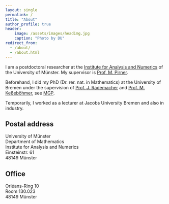 ```yaml
---
layout: single
permalink: /
title: "About"
author_profile: true
header:
    image: /assets/images/headimg.jpg
    caption: "Photo by DU"
redirect_from: 
  - /about/
  - /about.html
---
```



I am a postdoctoral researcher at the [Institute for Analysis and Numerics](https://www.uni-muenster.de/AMM/en/index.shtml) of the University of Münster. My supervisor is [Prof. M. Pirner](https://www.uni-muenster.de/AMM/en/Pirner/index.shtml).

Beforehand, I did my PhD (Dr. rer. nat. in Mathematics) at the University of Bremen under the supervision of [Prof. J. Rademacher](https://www.math.uni-hamburg.de/en/forschung/bereiche/am/ang-dynamische-systeme/personen/rademacher-jens.html) and [Prof. M. Keßeböhmer](https://www.uni-bremen.de/dynsys/members/prof-dr-marc-kesseboehmer), see [MGP](https://www.genealogy.math.ndsu.nodak.edu/id.php?id=277103).

Temporarily, I worked as a lecturer at Jacobs University Bremen and also in industry.
<!-- <h2 id="postal">Postal address</h2> -->
## Postal address

University of Münster<br>
Department of Mathematics<br>
Institute for Analysis and Numerics<br>
Einsteinstr. 61<br>
48149 Münster

<!-- <h2 id="office">Office</h2> -->
## Office
Orléans-Ring 10<br>
Room 130.023<br>
48149 Münster






 


